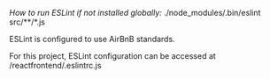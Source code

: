 *How to run ESLint if not installed globally:*
./node_modules/.bin/eslint src/**/*.js

ESLint is configured to use AirBnB standards.

For this project, ESLint configuration can be accessed at /reactfrontend/.eslintrc.js
